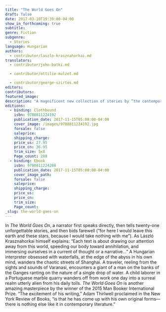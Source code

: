 ```yaml
---
title: "The World Goes On"
draft: false
date: 2017-03-10T19:39:00-04:00
show_in_forthcoming: true
subtitle:
genre: Fiction
subgenre:
  - Stories
language: Hungarian
authors:
  - contributor/laszlo-krasznahorkai.md
translators:
  - contributor/john-batki.md

  - contributor/ottilie-mulzet.md

  - contributor/george-szirtes.md
editors:
contributors:
featured_image:
description: "A magnificent new collection of stories by “the contemporary Hungarian master of apocalypse” (Susan Sontag) "
editions:
  - binding: Clothbound
    isbn: 9780811224192
    publication_date: 2017-11-15T05:00:00-04:00
    cover_image: /images/9780811224192.jpg
    forsale: false
    saleprice:
    shipping_charge:
    price_us: 27.95
    price_cn: 36.95
    trim_size: 5x8
    Page_count: 288
  - binding: Ebook
    isbn: 9780811224208
    publication_date: 2017-11-15T05:00:00-04:00
    cover_image_path:
    forsale: false
    saleprice:
    shipping_charge:
    price_us:
    price_cn:
    trim_size:
    Page_count:
_slug: the-world-goes-on
---
```


In _The World Goes On_, a narrator first speaks directly, then tells twenty-one unforgettable stories, and then bids farewell (“for here I would leave this earth and these stars, because I would take nothing with me”). As László Krasznahorkai himself explains: “Each text is about drawing our attention away from this world, speeding our body toward annihilation, and immersing ourselves in a current of thought or a narrative...” A Hungarian interpreter obsessed with waterfalls, at the edge of the abyss in his own mind, wanders the chaotic streets of Shanghai. A traveler, reeling from the sights and sounds of Varanasi, encounters a giant of a man on the banks of the Ganges ranting on the nature of a single drop of water. A child laborer in a Portuguese marble quarry wanders off from work one day into a surreal realm utterly alien from his daily toils. _The World Goes On_ is another amazing masterpiece by the winner of the 2015 Man Booker International Prize. “The excitement of his writing,” Adam Thirlwell proclaimed in the New York Review of Books, “is that he has come up with his own original forms—there is nothing else like it in contemporary literature.”

